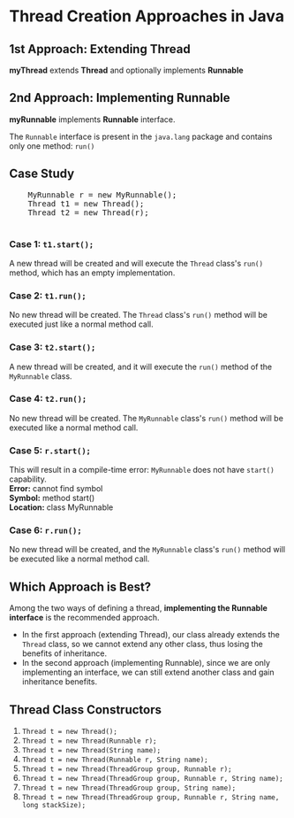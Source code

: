 <h1>Thread Creation Approaches in Java</h1>

<h2>1st Approach: Extending Thread</h2>
    <p>
        <strong>myThread</strong> extends <strong>Thread</strong> and optionally implements <strong>Runnable</strong>
    </p>

<h2>2nd Approach: Implementing Runnable</h2>
    <p>
        <strong>myRunnable</strong> implements <strong>Runnable</strong> interface.
    </p>

<p>
        The <code>Runnable</code> interface is present in the <code>java.lang</code> package and contains only one method: <code>run()</code>
    </p>

<h2>Case Study</h2>

<pre>
    MyRunnable r = new MyRunnable();
    Thread t1 = new Thread();
    Thread t2 = new Thread(r);
    </pre>

<h3>Case 1: <code>t1.start();</code></h3>
    <p>
        A new thread will be created and will execute the <code>Thread</code> class's <code>run()</code> method, which has an empty implementation.
    </p>

<h3>Case 2: <code>t1.run();</code></h3>
    <p>
        No new thread will be created. The <code>Thread</code> class's <code>run()</code> method will be executed just like a normal method call.
    </p>

<h3>Case 3: <code>t2.start();</code></h3>
    <p>
        A new thread will be created, and it will execute the <code>run()</code> method of the <code>MyRunnable</code> class.
    </p>

<h3>Case 4: <code>t2.run();</code></h3>
    <p>
        No new thread will be created. The <code>MyRunnable</code> class's <code>run()</code> method will be executed like a normal method call.
    </p>

<h3>Case 5: <code>r.start();</code></h3>
    <p>
        This will result in a compile-time error: <code>MyRunnable</code> does not have <code>start()</code> capability.
        <br>
        <strong>Error:</strong> cannot find symbol <br>
        <strong>Symbol:</strong> method start() <br>
        <strong>Location:</strong> class MyRunnable
    </p>

<h3>Case 6: <code>r.run();</code></h3>
    <p>
        No new thread will be created, and the <code>MyRunnable</code> class's <code>run()</code> method will be executed like a normal method call.
    </p>

<h2>Which Approach is Best?</h2>
    <p>
        Among the two ways of defining a thread, <strong>implementing the Runnable interface</strong> is the recommended approach.
    </p>
    <ul>
        <li>
            In the first approach (extending Thread), our class already extends the <code>Thread</code> class, so we cannot extend any other class, thus losing the benefits of inheritance.
        </li>
        <li>
            In the second approach (implementing Runnable), since we are only implementing an interface, we can still extend another class and gain inheritance benefits.
        </li>
    </ul>

<h2>Thread Class Constructors</h2>
    <ol>
        <li><code>Thread t = new Thread();</code></li>
        <li><code>Thread t = new Thread(Runnable r);</code></li>
        <li><code>Thread t = new Thread(String name);</code></li>
        <li><code>Thread t = new Thread(Runnable r, String name);</code></li>
        <li><code>Thread t = new Thread(ThreadGroup group, Runnable r);</code></li>
        <li><code>Thread t = new Thread(ThreadGroup group, Runnable r, String name);</code></li>
        <li><code>Thread t = new Thread(ThreadGroup group, String name);</code></li>
        <li><code>Thread t = new Thread(ThreadGroup group, Runnable r, String name, long stackSize);</code></li>
    </ol>
